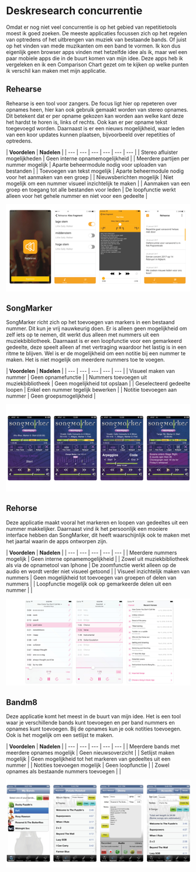 # Deskresearch concurrentie

Omdat er nog niet veel concurrentie is op het gebied van repetitietools moest ik goed zoeken. De meeste applicaties focussen zich op het regelen van optredens of het uitbrengen van muziek van bestaande bands. Of juist op het vinden van mede muzikanten om een band te vormen. Ik kon dus eigenlijk geen browser apps vinden met hetzelfde idee als ik, maar wel een paar mobiele apps die in de buurt komen van mijn idee. Deze apps heb ik vergeleken en ik een Comparison Chart gezet om te kijken op welke punten ik verschil kan maken met mijn applicatie.

## Rehearse

Rehearse is een tool voor zangers. De focus ligt hier op repeteren over opnames heen, hier kan ook gebruik gemaakt worden van stereo opnames. Dit betekent dat er per opname gekozen kan worden aan welke kant deze het hardst te horen is, links of rechts. Ook kan er per opname tekst toegevoegd worden. Daarnaast is er een nieuws mogelijkheid, waar leden van een koor updates kunnen plaatsen, bijvoorbeeld over repetities of optredens. 

| **Voordelen** | **Nadelen** |
| --- | --- | --- | --- | --- | --- |
| Stereo afluister mogelijkheden | Geen interne opnamemogelijkheid |
| Meerdere partijen per nummer mogelijk | Aparte beheermodule nodig voor uploaden van bestanden |
| Toevoegen van tekst mogelijk | Aparte beheermodule nodig voor het aanmaken van een groep |
| Nieuwsberichten mogelijk | Niet mogelijk om een nummer visueel inzichtelijk te maken |
| Aanmaken van een groep en toegang tot alle bestanden voor leden | De loopfunctie werkt alleen voor het gehele nummer en niet voor een gedeelte |

![\(Rehearsal B.V., 2016\)](../.gitbook/assets/rehearse%20%282%29.jpg)

## SongMarker

SongMarker richt zich op het toevoegen van markers in een bestaand nummer. Dit kun je vrij nauwkeurig doen. Er is alleen geen mogelijkheid om zelf iets op te nemen, dit werkt dus alleen met nummers uit een muziekbibliotheek. Daarnaast is er een loopfunctie voor een gemarkeerd gedeelte, deze speelt alleen af met vertraging waardoor het lastig is in een ritme te blijven. Wel is er de mogelijkheid om een notitie bij een nummer te maken. Het is niet mogelijk om meerdere nummers toe te voegen.

| **Voordelen** | **Nadelen** |
| --- | --- | --- | --- | --- |
| Visueel maken van nummer | Geen opnamefunctie |
| Nummers toevoegen uit muziekbibliotheek | Geen mogelijkheid tot opslaan |
| Geselecteerd gedeelte loopen | Enkel een nummer tegelijk bewerken |
| Notitie toevoegen aan nummer | Geen groepsmogelijkheid |

![\(Digital Downbeat, LLC, 2011\)](../.gitbook/assets/songmarker.jpg)

## Rehorse

Deze applicatie maakt vooral het markeren en loopen van gedeeltes uit een nummer makkelijker. Daarnaast vind ik het persoonlijk een mooiere interface hebben dan SongMarker, dit heeft waarschijnlijk ook te maken met het jaartal waarin de apps ontworpen zijn.   


| **Voordelen** | **Nadelen** |
| --- | --- | --- | --- | --- |
| Meerdere nummers mogelijk | Geen interne opnamemogelijkheid |
| Zowel uit muziekbibliotheek als via de opnametool van Iphone | De zoomfunctie werkt alleen op de audio en wordt verder niet visueel getoond |
| Visueel inzichtelijk maken van nummers | Geen mogelijkheid tot toevoegen van groepen of delen van nummers |
| Loopfunctie mogelijk ook op gemarkeerde delen uit een nummer |  |

![\(Hannes Oud, 2017\)](../.gitbook/assets/rehorse.jpg)

## Bandm8

Deze applicatie komt het meest in de buurt van mijn idee. Het is een tool waar je verschillende bands kunt toevoegen en per band nummers en opnames kunt toevoegen. Bij de opnames kun je ook notities toevoegen. Ook is het mogelijk om een setlijst te maken.

| **Voordelen** | **Nadelen**  |
| --- | --- | --- | --- | --- |
| Meerdere bands met meerdere opnames mogelijk | Geen nieuwsoverzicht |
| Setlijst maken mogelijk | Geen mogelijkheid tot het markeren van gedeeltes uit een nummer |
| Notities toevoegen mogelijk | Geen loopfunctie |
| Zowel opnames als bestaande nummers toevoegen |  |

![\(Doug Currie\)](../.gitbook/assets/bandm8.jpg)



